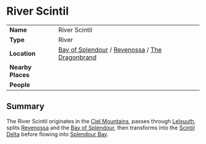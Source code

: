 # River Scintil

|||
| --- | --- |
| **Name** | River Scintil | place.4
| **Type** | River |
| **Location** | [Bay of Splendour](../../../civilisations/nilsavnic-alliance/states/bay-of-splendour.md) / [Revenossa](../../../civilisations/nilsavnic-alliance/states/revenossa.md) / [The Dragonbrand](../../../civilisations/nilsavnic-alliance/states/the-dragonbrand.md) |
| **Nearby Places** | |
| **People** | |

## Summary

The River Scintil originates in the [Ciel Mountains](../mountains/ciel-mountains.md), passes through [Lelxuuth](../../settlements/cities/lelxuuth.md), splits [Revenossa](../../../civilisations/nilsavnic-alliance/states/revenossa.md) and the [Bay of Splendour](../../../civilisations/nilsavnic-alliance/states/bay-of-splendour.md), then transforms into the [Scintil Delta](scintil-delta.md) before flowing into [Splendour Bay](../seas-bays/splendour-bay.md).
